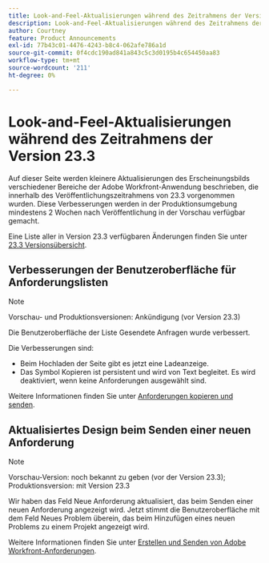 ```yaml
---
title: Look-and-Feel-Aktualisierungen während des Zeitrahmens der Version 23.3
description: Look-and-Feel-Aktualisierungen während des Zeitrahmens der Version 23.3
author: Courtney
feature: Product Announcements
exl-id: 77b43c01-4476-4243-b8c4-062afe786a1d
source-git-commit: 0f4cdc190ad841a843c5c3d0195b4c654450aa83
workflow-type: tm+mt
source-wordcount: '211'
ht-degree: 0%

---
```


# Look-and-Feel-Aktualisierungen während des Zeitrahmens der Version 23.3

Auf dieser Seite werden kleinere Aktualisierungen des Erscheinungsbilds verschiedener Bereiche der Adobe Workfront-Anwendung beschrieben, die innerhalb des Veröffentlichungszeitrahmens von 23.3 vorgenommen wurden. Diese Verbesserungen werden in der Produktionsumgebung mindestens 2 Wochen nach Veröffentlichung in der Vorschau verfügbar gemacht.

Eine Liste aller in Version 23.3 verfügbaren Änderungen finden Sie unter [23.3 Versionsübersicht](/help/quicksilver/product-announcements/product-releases/23.3-release-activity/23-3-release-overview.md).

## Verbesserungen der Benutzeroberfläche für Anforderungslisten

>[!NOTE]
>
>Vorschau- und Produktionsversionen: Ankündigung (vor Version 23.3)

Die Benutzeroberfläche der Liste Gesendete Anfragen wurde verbessert.

Die Verbesserungen sind:

* Beim Hochladen der Seite gibt es jetzt eine Ladeanzeige.
* Das Symbol Kopieren ist persistent und wird von Text begleitet. Es wird deaktiviert, wenn keine Anforderungen ausgewählt sind.

Weitere Informationen finden Sie unter [Anforderungen kopieren und senden](/help/quicksilver/manage-work/requests/create-requests/copy-and-submit-requests.md).

## Aktualisiertes Design beim Senden einer neuen Anforderung

>[!NOTE]
>
>Vorschau-Version: noch bekannt zu geben (vor der Version 23.3); Produktionsversion: mit Version 23.3

Wir haben das Feld Neue Anforderung aktualisiert, das beim Senden einer neuen Anforderung angezeigt wird. Jetzt stimmt die Benutzeroberfläche mit dem Feld Neues Problem überein, das beim Hinzufügen eines neuen Problems zu einem Projekt angezeigt wird.

Weitere Informationen finden Sie unter [Erstellen und Senden von Adobe Workfront-Anforderungen](/help/quicksilver/manage-work/requests/create-requests/create-submit-requests.md).
